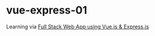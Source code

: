 # vue-express-01
Learning via [Full Stack Web App using Vue.js & Express.js](https://www.youtube.com/watch?v=Fa4cRMaTDUI&list=PL20njVLo8d5F29kjqPcpDLbfFwjLsmnTt)
